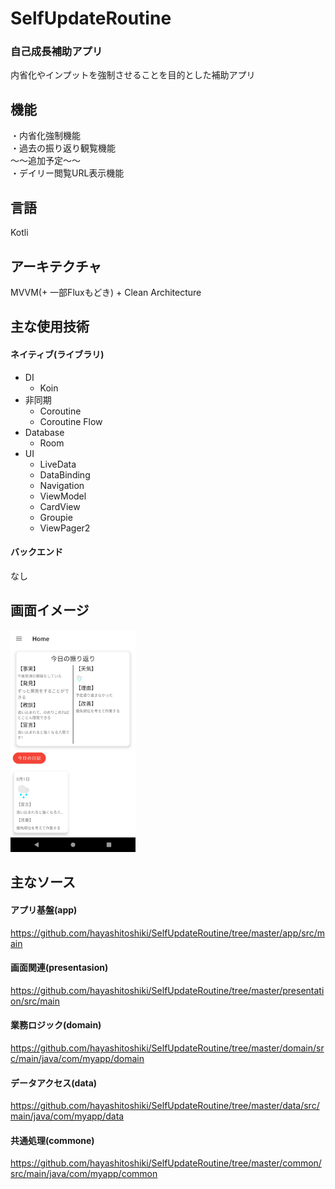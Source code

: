 # SelfUpdateRoutine
### 自己成長補助アプリ  
内省化やインプットを強制させることを目的とした補助アプリ

## 機能
・内省化強制機能  
・過去の振り返り観覧機能  
〜〜追加予定〜〜  
・デイリー閲覧URL表示機能

## 言語
Kotli

## アーキテクチャ
MVVM(+ 一部Fluxもどき) + Clean Architecture

## 主な使用技術
 #### ネイティブ(ライブラリ)
* DI
  * Koin
* 非同期
  * Coroutine
  * Coroutine Flow
* Database
  * Room
* UI
  * LiveData
  * DataBinding
  * Navigation
  * ViewModel
  * CardView
  * Groupie
  * ViewPager2
#### バックエンド
なし　

## 画面イメージ
<img src="https://github.com/hayashitoshiki/SelfUpdateRoutine/blob/master/picture/home.png" width="200">  

## 主なソース

#### アプリ基盤(app)
https://github.com/hayashitoshiki/SelfUpdateRoutine/tree/master/app/src/main

#### 画面関連(presentasion)
https://github.com/hayashitoshiki/SelfUpdateRoutine/tree/master/presentation/src/main

#### 業務ロジック(domain)
https://github.com/hayashitoshiki/SelfUpdateRoutine/tree/master/domain/src/main/java/com/myapp/domain

#### データアクセス(data)
https://github.com/hayashitoshiki/SelfUpdateRoutine/tree/master/data/src/main/java/com/myapp/data

#### 共通処理(commone)
https://github.com/hayashitoshiki/SelfUpdateRoutine/tree/master/common/src/main/java/com/myapp/common
